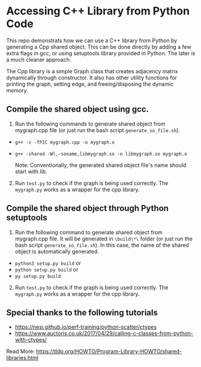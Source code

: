 # Accessing C++ Library from Python Code

This repo demonstrats how we can use a C++ library from Python by generating a Cpp shared object. This can be done directly by adding a few extra flags in gcc, or using setuptools library provided in Python. The later is a much cleaner approach.

The Cpp library is a simple Graph class that creates adjacency matrix dynamically through constructor. It also has other utility functions for printing the graph, setting edge, and freeing/disposing the dynamic memory.

## Compile the shared object using gcc.

1. Run the following commands to generate shared object from mygraph.cpp file (or just run the bash script `generate_so_file.sh`).

- `g++ -c -fPIC mygraph.cpp -o mygraph.o`
- `g++ -shared -Wl,-soname,libmygraph.so -o libmygraph.so mygraph.o`

	Note: Conventionally, the generated shared object file's name should start with *lib*.

2. Run `test.py` to check if the graph is being used correctly. The `mygraph.py` works as a wrapper for the cpp library.

## Compile the shared object through Python setuptools

1. Run the following command to generate shared object from mygraph.cpp file. It will be generated in `\build\*\` folder (or just run the bash script `generate_so_file.sh`). In this case, the name of the shared object is automatically generated. 

- `python3 setup.py build`
or
- `python setup.py build`
or
- `py setup.py build`

2. Run `test.py` to check if the graph is being used correctly. The `mygraph.py` works as a wrapper for the cpp library.



## Special thanks to the following tutorials
- https://nesi.github.io/perf-training/python-scatter/ctypes
- https://www.auctoris.co.uk/2017/04/29/calling-c-classes-from-python-with-ctypes/

Read More: https://tldp.org/HOWTO/Program-Library-HOWTO/shared-libraries.html
